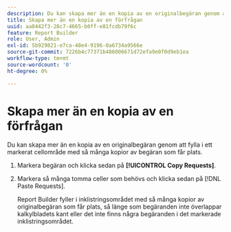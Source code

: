 ```yaml
---
description: Du kan skapa mer än en kopia av en originalbegäran genom att fylla i ett markerat cellområde med så många kopior av begäran som får plats.
title: Skapa mer än en kopia av en förfrågan
uuid: aa8442f3-28c7-4665-b0ff-e81fcdb79f6c
feature: Report Builder
role: User, Admin
exl-id: 5b929821-e7ca-48e4-9196-0a6734a9566e
source-git-commit: 7226b4c77371b486006671d72efa9e0f0d9eb1ea
workflow-type: tm+mt
source-wordcount: '0'
ht-degree: 0%

---
```


# Skapa mer än en kopia av en förfrågan

Du kan skapa mer än en kopia av en originalbegäran genom att fylla i ett markerat cellområde med så många kopior av begäran som får plats.

1. Markera begäran och klicka sedan på **[!UICONTROL Copy Requests]**.
1. Markera så många tomma celler som behövs och klicka sedan på [!DNL Paste Requests].

   Report Builder fyller i inklistringsområdet med så många kopior av originalbegäran som får plats, så länge som begäranden inte överlappar kalkylbladets kant eller det inte finns några begäranden i det markerade inklistringsområdet.
